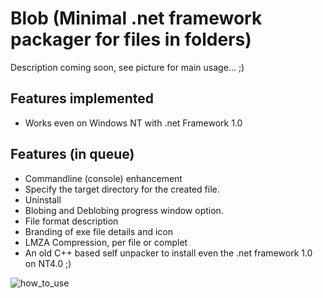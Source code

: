 # Blob (Minimal .net framework packager for files in folders)

Description coming soon, see picture for main usage... ;)

## Features implemented
- Works even on Windows NT with .net Framework 1.0

## Features (in queue)
- Commandline (console) enhancement
- Specify the target directory for the created file.
- Uninstall
- Blobing and Deblobing progress window option.
- File format description
- Branding of exe file details and icon
- LMZA Compression, per file or complet
- An old C++ based self unpacker to install even the .net framework 1.0 on NT4.0 ;)


![how_to_use](https://user-images.githubusercontent.com/97656046/166116411-6d620fac-cdbe-4b3c-9536-116b14da9c97.png)
